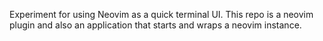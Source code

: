 Experiment for using Neovim as a quick terminal UI. This repo is a neovim plugin and also an application that starts and wraps a neovim instance.
